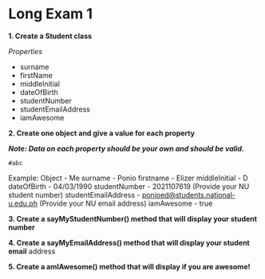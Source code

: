 # Long Exam 1

**1. Create a Student class** 

_Properties_
- surname
- firstName
- middleInitial
- dateOfBirth
- studentNumber
- studentEmailAddress
- iamAwesome

**2. Create one object and give a value for each property**

***_Note: Data on each property should be your own and should be valid._***

`#abc` 

Example:
Object - Me
surname - Ponio
firstname - Elizer
middleInitial - D
dateOfBirth - 04/03/1990
studentNumber - 2021107619 (Provide your NU student number)
studentEmailAddress - ponioed@students.national-u.edu.ph (Provide your NU
email address)
iamAwesome - true

**3. Create a sayMyStudentNumber() method that will display your student number**

**4. Create a sayMyEmailAddress() method that will display your student email**
address

**5. Create a amIAwesome() method that will display if you are awesome!**
